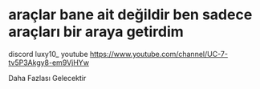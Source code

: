 # araçlar bane ait değildir ben sadece araçları bir araya getirdim 

discord luxy10_
youtube https://www.youtube.com/channel/UC-7-tv5P3Akgy8-em9VjHYw

Daha Fazlası Gelecektir
